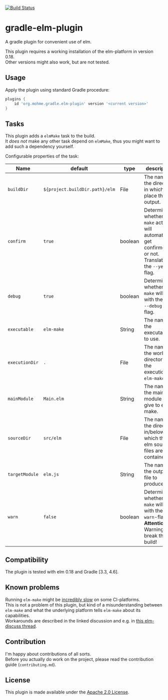 [![Build Status](https://travis-ci.org/tmohme/gradle-elm-plugin.svg?branch=master)](https://travis-ci.org/tmohme/gradle-elm-plugin)

# gradle-elm-plugin
A gradle plugin for convenient use of elm.

This plugin requires a working installation of the elm-platform in version 0.18.  
Other versions might also work, but are not tested.


## Usage
Apply the plugin using standard Gradle procedure:

```groovy
plugins {
    id 'org.mohme.gradle.elm-plugin' version '<current version>'
}
```


## Tasks
This plugin adds a `elmMake` task to the build.  
It *does not* make any other task depend on `elmMake`, thus you might want to add such a dependency yourself.

Configurable properties of the task:

| Name           | default                        | type    | description |
| -------------- | ------------------------------ | ------- | ----------- |
| `buildDir`     | `${project.buildDir.path}/elm` | File    | The name of the directory in which we place the output. |
| `confirm`      | `true`                         | boolean | Determines whether `elm-make` actions will automatically get confirmed, or not. Translates to the `--yes`-flag. |
| `debug`        | `true`                         | boolean | Determines whether `elm-make` will run with the the `--debug`-flag. | 
| `executable`   | `elm-make`                     | String  | The name of the executable to use. |
| `executionDir` | `.`                            | File    | The name of the working directory for the execution of `elm-make`. |
| `mainModule`   | `Main.elm`                     | String  | The name of the main module to give to elm-make. |
| `sourceDir`    | `src/elm`                      | File    | The name of the directory in/below which the elm source files are contained. |
| `targetModule` | `elm.js`                       | String  | The name of the output file to produce. |
| `warn`         | `false`                        | boolean | Determines whether `elm-make` will run with the `--warn`-flag. <br/> **Attention:** Warnings will break the build!|

## Compatibility
The plugin is tested with elm 0.18 and Gradle [3.3, 4.6].

## Known problems
Running `elm-make`  might be [incredibly slow](https://github.com/elm-lang/elm-compiler/issues/1473) on some CI-platforms.  
This is not a problem of this plugin, but kind of a misunderstanding between `elm-make` and what the underlying platform
tells `elm-make` about its capabilities.  
Workarounds are described in the linked discussion and e.g. in [this elm-discuss thread](https://groups.google.com/forum/#!topic/elm-discuss/Y3bTYRPqBXE).  

## Contribution
I'm happy about contributions of all sorts.  
Before you actually do work on the project, please read the contribution guide (`contributing.md`).

## License
This plugin is made available under the [Apache 2.0 License](http://www.apache.org/licenses/LICENSE-2.0).
